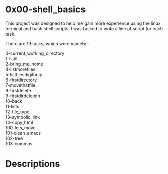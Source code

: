 <h1>0x00-shell_basics</h1>
<p>This project was designed to help me gain more experience using the linux terminal and bash shell scripts, I was tasked to write a line of script for each task.</p>

<p>There are 19 tasks, which were namely :</p>
	0-current_working_directory<br>
	1-listit<br>
	2-bring_me_home<br>
	4-listmorefiles<br>
	5-listfilesdigitonly<br>
	6-firstdirectory<br>
	7-movethatfile<br>
	8-firstdelete<br>
	9-firstdirdeletion<br>
	10-back<br>
	11-lists<br>
	12-file_type<br>
	13-symbolic_link<br>
	14-copy_html<br>
	100-lets_move<br>
	101-clean_emacs<br>
	102-tree<br>
	103-commas<br>

<h1>Descriptions</h1>
